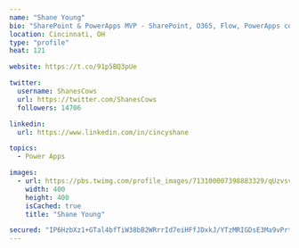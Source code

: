```yaml
---
name: "Shane Young"
bio: "SharePoint & PowerApps MVP - SharePoint, O365, Flow, PowerApps consulting? @PowerApps911 | Pure Snark? You found it."
location: Cincinnati, OH
type: "profile"
heat: 121

website: https://t.co/91p5BQ3pUe

twitter:
  username: ShanesCows
  url: https://twitter.com/ShanesCows
  followers: 14706

linkedin:
  url: https://www.linkedin.com/in/cincyshane

topics:
  - Power Apps

images:
  - url: https://pbs.twimg.com/profile_images/713100007398883329/qUzvsvQ3_400x400.jpg
    width: 400
    height: 400
    isCached: true
    title: "Shane Young"

secured: "IP6HzbXz1+GTal4bfTiW38bB2WRrrId7eiHFfJDxkJ/YTzMRIGDsE3Ma9vPrtmMRGvPCWt2LkUHHX8wY17dd3xqFlHpVcZtIPcVCKEhlC+gFEL9PjQ2yFS+HbHaS2lUf/KNgH6PkIB3mOr7rUg8TJIdWJmHRh12QVU+B73MivWzgs4HkjpGP8hbdEO3os3lL3exiwRMvalUfXTg2mTc874ynusORl3NzKJbKW60HDL+TsvYB4bBVKuKtmqRXTv/wd+ITC9Hg02Iclc98FQW0yqUy5hI5DoSvxtSlZMIrypHkV2INDRAscMHqoEIWQclvQNBczDt8gVLb+ROeivLseIiyU0gMTO8+fFUVC/GzNuzlCmBO813rZvjteyQnrRMujaGdqFK12V9Jv+4wyo9slv38jujOnGSI0BXUaLKoT2c=;Ry4hmfe/BSBod+RjNsGExA=="
---
```


